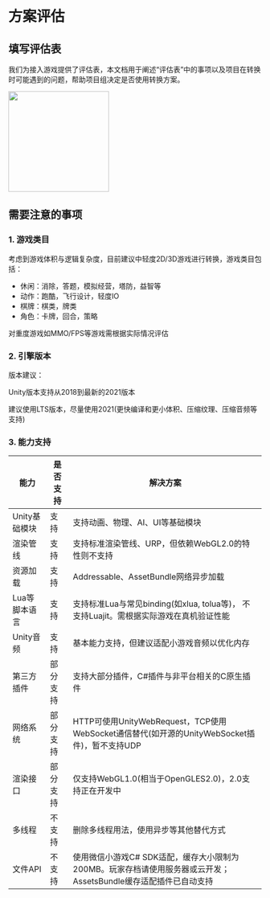 # 方案评估

## 填写评估表
我们为接入游戏提供了评估表，本文档用于阐述“评估表”中的事项以及项目在转换时可能遇到的问题，帮助项目组决定是否使用转换方案。

<image src='../image/evaluation1.png' width="200"/>


## 需要注意的事项
### 1. 游戏类目
考虑到游戏体积与逻辑复杂度，目前建议中轻度2D/3D游戏进行转换，游戏类目包括：
* 休闲：消除，答题，模拟经营，塔防，益智等
* 动作：跑酷，飞行设计，轻度IO
* 棋牌：棋类，牌类
* 角色：卡牌，回合，策略

对重度游戏如MMO/FPS等游戏需根据实际情况评估  


### 2. 引擎版本

版本建议：

Unity版本支持从2018到最新的2021版本

建议使用LTS版本，尽量使用2021(更快编译和更小体积、压缩纹理、压缩音频等支持)
 

### 3. 能力支持
| 能力 |是否支持  |解决方案  |
| --- | --- |--- |
| Unity基础模块 |支持 |支持动画、物理、AI、UI等基础模块|
| 渲染管线 |支持 |支持标准渲染管线、URP，但依赖WebGL2.0的特性则不支持|
| 资源加载  | 支持 | Addressable、AssetBundle网络异步加载 |
| Lua等脚本语言 |支持 |支持标准Lua与常见binding(如xlua, tolua等)， 不支持Luajit。需根据实际游戏在真机验证性能|
| Unity音频 |支持 |基本能力支持，但建议适配小游戏音频以优化内存
| 第三方插件 |部分支持 |支持大部分插件，C#插件与非平台相关的C原生插件|
| 网络系统  | 部分支持 |HTTP可使用UnityWebRequest，TCP使用WebSocket通信替代(如开源的UnityWebSocket插件)，暂不支持UDP|
| 渲染接口 |部分支持 |仅支持WebGL1.0(相当于OpenGLES2.0)，2.0支持正在开发中|
| 多线程  | 不支持 | 删除多线程用法，使用异步等其他替代方式 |
| 文件API | 不支持 |使用微信小游戏C# SDK适配，缓存大小限制为200MB。玩家存档请使用服务器或云开发；AssetsBundle缓存适配插件已自动支持|



 
